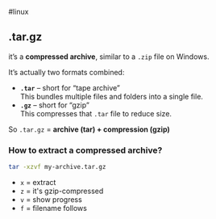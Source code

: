 #linux
## .tar.gz
it’s a **compressed archive**, similar to a `.zip` file on Windows.

It’s actually two formats combined:

- **`.tar`** – short for “tape archive”  
    This bundles multiple files and folders into a single file.
- **`.gz`** – short for “gzip”  
    This compresses that `.tar` file to reduce size.

So `.tar.gz` = **archive (tar) + compression (gzip)**

### How to extract a compressed archive?

```zsh
tar -xzvf my-archive.tar.gz
```
- `x` = extract    
- `z` = it's gzip-compressed
- `v` = show progress
- `f` = filename follows
